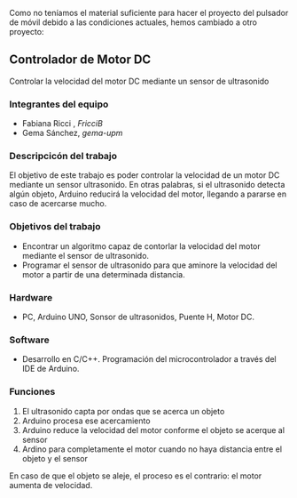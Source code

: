 Como no teníamos el material suficiente para hacer el proyecto del pulsador de móvil debido a las condiciones actuales, hemos cambiado a otro proyecto:
## Controlador de Motor DC
Controlar la velocidad del motor DC mediante un sensor de ultrasonido
### Integrantes del equipo
- Fabiana Ricci , _FricciB_
- Gema Sánchez, _gema-upm_
### Descripcicón del trabajo
El objetivo de este trabajo es poder controlar la velocidad de un motor DC mediante un sensor ultrasonido. 
En otras palabras, si el ultrasonido detecta algún objeto, Arduino reducirá la velocidad del motor, llegando a pararse en caso de acercarse mucho.
### Objetivos del trabajo
- Encontrar un algoritmo capaz de contorlar la velocidad del motor mediante el sensor de ultrasonido.
- Programar el sensor de ultrasonido para que aminore la velocidad del motor a partir de una determinada distancia.
### Hardware
- PC, Arduino UNO, Sonsor de ultrasonidos, Puente H, Motor DC.
### Software
- Desarrollo en C/C++. Programación del microcontrolador a través del IDE de Arduino.
### Funciones
1. El ultrasonido capta por ondas que se acerca un objeto
2. Arduino procesa ese acercamiento
3. Arduino reduce la velocidad del motor conforme el objeto se acerque al sensor
4. Ardino para completamente el motor cuando no haya distancia entre el objeto y el sensor

En caso de que el objeto se aleje, el proceso es el contrario: el motor aumenta de velocidad.
